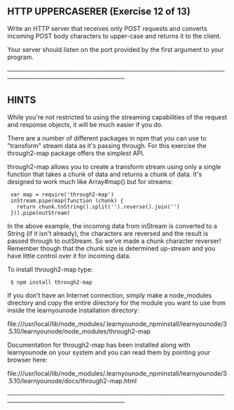  ## HTTP UPPERCASERER (Exercise 12 of 13)

  Write an HTTP server that receives only POST requests and converts
  incoming POST body characters to upper-case and returns it to the client.

  Your server should listen on the port provided by the first argument to
  your program.

 ─────────────────────────────────────────────────────────────────────────────

 ## HINTS

  While you're not restricted to using the streaming capabilities of the
  request and response objects, it will be much easier if you do.

  There are a number of different packages in npm that you can use to
  "transform" stream data as it's passing through. For this exercise the
  through2-map package offers the simplest API.

  through2-map allows you to create a transform stream using only a single
  function that takes a chunk of data and returns a chunk of data. It's
  designed to work much like Array#map() but for streams:

     var map = require('through2-map')
     inStream.pipe(map(function (chunk) {
       return chunk.toString().split('').reverse().join('')
     })).pipe(outStream)

  In the above example, the incoming data from inStream is converted to a
  String (if it isn't already), the characters are reversed and the result
  is passed through to outStream. So we've made a chunk character reverser!
  Remember though that the chunk size is determined up-stream and you have
  little control over it for incoming data.

  To install through2-map type:

     $ npm install through2-map

  If you don't have an Internet connection, simply make a node_modules
  directory and copy the entire directory for the module you want to use
  from inside the learnyounode installation directory:

  file:///usr/local/lib/node_modules/.learnyounode_npminstall/learnyounode/3
  .5.10/learnyounode/node_modules/through2-map

  Documentation for through2-map has been installed along with learnyounode
  on your system and you can read them by pointing your browser here:

  file:///usr/local/lib/node_modules/.learnyounode_npminstall/learnyounode/3
  .5.10/learnyounode/docs/through2-map.html

 ─────────────────────────────────────────────────────────────────────────────